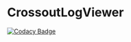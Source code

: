 # CrossoutLogViewer

[![Codacy Badge](https://api.codacy.com/project/badge/Grade/efb105fa0f5e4a9cbc00d38365e86cd1)](https://app.codacy.com/gh/ProphetLamb-Organistion/CrossoutLogViewer?utm_source=github.com&utm_medium=referral&utm_content=ProphetLamb-Organistion/CrossoutLogViewer&utm_campaign=Badge_Grade_Dashboard)

